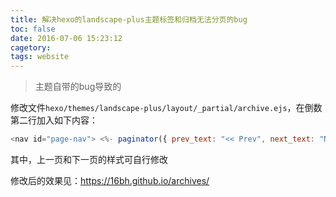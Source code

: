 ```yaml
---
title: 解决hexo的landscape-plus主题标签和归档无法分页的bug
toc: false
date: 2016-07-06 15:23:12
cagetory: 
tags: website
---
```


>主题自带的bug导致的


修改文件`hexo/themes/landscape-plus/layout/_partial/archive.ejs`，在倒数第二行加入如下内容：

``` js
<nav id="page-nav"> <%- paginator({ prev_text: "<< Prev", next_text: "Next >>" }) %> </nav>
```

其中，上一页和下一页的样式可自行修改

修改后的效果见：https://16bh.github.io/archives/